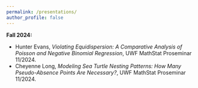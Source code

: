 ```yaml
---
permalink: /presentations/
author_profile: false
---
```


<b>Fall 2024:</b><br>

<ul>
<li>Hunter Evans, <i>Violating Equidispersion: A Comparative Analysis of Poisson and Negative Binomial Regression</i>, UWF MathStat Proseminar 11/2024.</li>
<li>Cheyenne Long, <i>Modeling Sea Turtle Nesting Patterns: How Many Pseudo-Absence Points Are Necessary?</i>, UWF MathStat Proseminar 11/2024.</li>
</ul>
